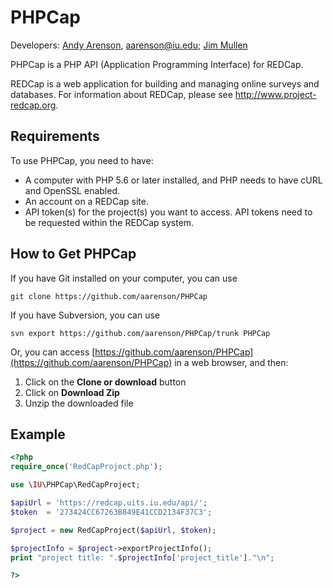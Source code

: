 PHPCap
==========================================================================

Developers: [Andy Arenson](https://github.com/aarenson), aarenson@iu.edu; [Jim Mullen](https://github.com/mullen2)

PHPCap is a PHP API (Application Programming Interface) for REDCap.

REDCap is a web application for building and managing online surveys and databases. For information about REDCap, please see http://www.project-redcap.org.

Requirements
--------------------------
To use PHPCap, you need to have:
* A computer with PHP 5.6 or later installed, and PHP needs to have cURL and OpenSSL enabled.
* An account on a REDCap site.
* API token(s) for the project(s) you want to access. API tokens need to be requested within the REDCap system.

How to Get PHPCap
--------------------------
If you have Git installed on your computer, you can use

    git clone https://github.com/aarenson/PHPCap

If you have Subversion, you can use

    svn export https://github.com/aarenson/PHPCap/trunk PHPCap

Or, you can access [https://github.com/aarenson/PHPCap](https://github.com/aarenson/PHPCap) in a web browser, and then:    
1. Click on the __Clone or download__ button
2. Click on __Download Zip__
3. Unzip the downloaded file  

Example
--------------------------

```php
<?php
require_once('RedCapProject.php');

use \IU\PHPCap\RedCapProject;

$apiUrl = 'https://redcap.uits.iu.edu/api/';
$token  = '273424CC67263B849E41CCD2134F37C3';

$project = new RedCapProject($apiUrl, $token);

$projectInfo = $project->exportProjectInfo();
print "project title: ".$projectInfo['project_title']."\n";

?>
```